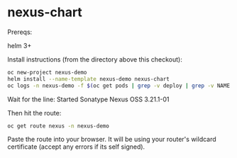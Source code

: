 # nexus-chart

Prereqs:

helm 3+

Install instructions (from the directory above this checkout):

```bash
oc new-project nexus-demo
helm install --name-template nexus-demo nexus-chart
oc logs -n nexus-demo -f $(oc get pods | grep -v deploy | grep -v NAME | awk '{print $1}')
```

Wait for the line:
Started Sonatype Nexus OSS 3.21.1-01


Then hit the route:

```bash
oc get route nexus -n nexus-demo
```

Paste the route into your browser.  It will be using your router's wildcard certificate (accept any errors if its self signed).

